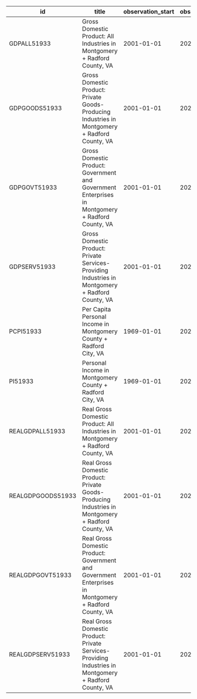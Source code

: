 | id                | title                                                                                                 | observation_start   | observation_end   |
|-------------------|-------------------------------------------------------------------------------------------------------|---------------------|-------------------|
| GDPALL51933       | Gross Domestic Product: All Industries in Montgomery + Radford County, VA                             | 2001-01-01          | 2021-01-01        |
| GDPGOODS51933     | Gross Domestic Product: Private Goods-Producing Industries in Montgomery + Radford County, VA         | 2001-01-01          | 2021-01-01        |
| GDPGOVT51933      | Gross Domestic Product: Government and Government Enterprises in Montgomery + Radford County, VA      | 2001-01-01          | 2021-01-01        |
| GDPSERV51933      | Gross Domestic Product: Private Services-Providing Industries in Montgomery + Radford County, VA      | 2001-01-01          | 2021-01-01        |
| PCPI51933         | Per Capita Personal Income in Montgomery County + Radford City, VA                                    | 1969-01-01          | 2021-01-01        |
| PI51933           | Personal Income in Montgomery County + Radford City, VA                                               | 1969-01-01          | 2021-01-01        |
| REALGDPALL51933   | Real Gross Domestic Product: All Industries in Montgomery + Radford County, VA                        | 2001-01-01          | 2021-01-01        |
| REALGDPGOODS51933 | Real Gross Domestic Product: Private Goods-Producing Industries in Montgomery + Radford County, VA    | 2001-01-01          | 2021-01-01        |
| REALGDPGOVT51933  | Real Gross Domestic Product: Government and Government Enterprises in Montgomery + Radford County, VA | 2001-01-01          | 2021-01-01        |
| REALGDPSERV51933  | Real Gross Domestic Product: Private Services-Providing Industries in Montgomery + Radford County, VA | 2001-01-01          | 2021-01-01        |